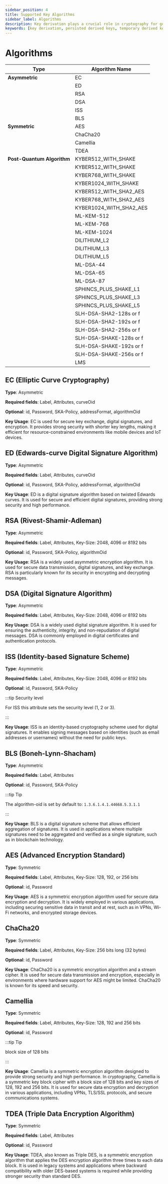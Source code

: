 ```yaml
---
sidebar_position: 4
title: Supported Key Algorithms
sidebar_label: Algorithms
description: Key derivation plays a crucial role in cryptography for generating new cryptographic keys from existing ones, balancing between persistent storage and temporary usage to optimize security and storage efficiency.
keywords: [key derivation, persisted derived keys, temporary derived keys, cryptographic keys, cryptography, key storage, secure communication, data protection, key management, cloud hsm, hsm services, cryptography, cybersecurity, data security, hsm, hardware security module]
---
```



# Algorithms

|Type | Algorithm Name|
|---|---|
| **Asymmetric** | EC |
|  | ED |
|  | RSA |
|  | DSA |
|  | ISS |
|  | BLS |
| **Symmetric** | AES |
|  | ChaCha20 |
|  | Camellia |
|  | TDEA |
| **Post-Quantum Algorithm** | KYBER512_WITH_SHAKE |
|  | KYBER512_WITH_SHAKE |
|  | KYBER768_WITH_SHAKE |
|  | KYBER1024_WITH_SHAKE |
|  | KYBER512_WITH_SHA2_AES |
|  | KYBER768_WITH_SHA2_AES |
|  | KYBER1024_WITH_SHA2_AES |
|  | ML-KEM-512|
|  | ML-KEM-768 |
|  | ML-KEM-1024 |
|  | DILITHIUM_L2 |
|  | DILITHIUM_L3 |
|  | DILITHIUM_L5 |
|  | ML-DSA-44 |
|  | ML-DSA-65 |
|  | ML-DSA-87 |
|  | SPHINCS_PLUS_SHAKE_L1 |
|  | SPHINCS_PLUS_SHAKE_L3 |
|  | SPHINCS_PLUS_SHAKE_L5 |
|  | SLH-DSA-SHA2-128s or f |
|  | SLH-DSA-SHA2-192s or f |
|  | SLH-DSA-SHA2-256s or f |
|  | SLH-DSA-SHAKE-128s or f |
|  | SLH-DSA-SHAKE-192s or f |
|  | SLH-DSA-SHAKE-256s or f |
|  | LMS |


## EC (Elliptic Curve Cryptography)
**Type**: Asymmetric

**Required fields**: Label, Attributes, curveOid

**Optional**: id, Password, SKA-Policy, addressFormat, algorithmOid

**Key Usage**: EC is used for secure key exchange, digital signatures, and encryption. It provides strong security with shorter key lengths, making it efficient for resource-constrained environments like mobile devices and IoT devices.

## ED (Edwards-curve Digital Signature Algorithm)
**Type**: Asymmetric

**Required fields**: Label, Attributes, curveOid

**Optional**: id, Password, SKA-Policy, addressFormat, algorithmOid

**Key Usage**: ED is a digital signature algorithm based on twisted Edwards curves. It is used for secure and efficient digital signatures, providing strong security and high performance.

## RSA (Rivest-Shamir-Adleman)
**Type**: Asymmetric

**Required fields**: Label, Attributes, Key-Size: 2048, 4096 or 8192 bits

**Optional**: id, Password, SKA-Policy, algorithmOid

**Key Usage**: RSA is a widely used asymmetric encryption algorithm. It is used for secure data transmission, digital signatures, and key exchange. RSA is particularly known for its security in encrypting and decrypting messages.

## DSA (Digital Signature Algorithm)
**Type**: Asymmetric

**Required fields**: Label, Attributes, Key-Size: 2048, 4096 or 8192 bits

**Key Usage**: DSA is a widely used digital signature algorithm. It is used for ensuring the authenticity, integrity, and non-repudiation of digital messages. DSA is commonly employed in digital certificates and authentication protocols.

## ISS (Identity-based Signature Scheme)
**Type**: Asymmetric

**Required fields**: Label, Attributes, Key-Size: 2048, 4096 or 8192 bits

**Optional**: id, Password, SKA-Policy

:::tip Security level

For ISS this attribute sets the security level (1, 2 or 3).

:::

**Key Usage**: ISS is an identity-based cryptography scheme used for digital signatures. It enables signing messages based on identities (such as email addresses or usernames) without the need for public keys.

## BLS (Boneh-Lynn-Shacham)
**Type**: Asymmetric

**Required fields**: Label, Attributes

**Optional**: id, Password, SKA-Policy

:::tip Tip

The algorithm-oid is set by default to: `1.3.6.1.4.1.44668.5.3.1.1`

:::


**Key Usage**: BLS is a digital signature scheme that allows efficient aggregation of signatures. It is used in applications where multiple signatures need to be aggregated and verified as a single signature, such as in blockchain technology.

## AES (Advanced Encryption Standard)
**Type**: Symmetric

**Required fields**: Label, Attributes, Key-Size: 128, 192, or 256 bits

**Optional**: id, Password

**Key Usage**: AES is a symmetric encryption algorithm used for secure data encryption and decryption. It is widely employed in various applications, including securing sensitive data in transit and at rest, such as in VPNs, Wi-Fi networks, and encrypted storage devices.

## ChaCha20
**Type**: Symmetric

**Required fields**: Label, Attributes, Key-Size: 256 bits long (32 bytes)

**Optional**: id, Password

**Key Usage**: ChaCha20 is a symmetric encryption algorithm and a stream cipher. It is used for secure data transmission and encryption, especially in environments where hardware support for AES might be limited. ChaCha20 is known for its speed and security.

## Camellia
**Type**: Symmetric

**Required fields**: Label, Attributes, Key-Size: 128, 192 and 256 bits

**Optional**: id, Password

:::tip Tip

block size of 128 bits

:::


**Key Usage**: Camellia is a symmetric encryption algorithm designed to provide strong security and high performance. In cryptography, Camellia is a symmetric key block cipher with a block size of 128 bits and key sizes of 128, 192 and 256 bits. It is used for secure data encryption and decryption in various applications, including VPNs, TLS/SSL protocols, and secure communications systems.

## TDEA (Triple Data Encryption Algorithm)
**Type**: Symmetric

**Required fields**: Label, Attributes

**Optional**: id, Password

**Key Usage**: TDEA, also known as Triple DES, is a symmetric encryption algorithm that applies the DES encryption algorithm three times to each data block. It is used in legacy systems and applications where backward compatibility with older DES-based systems is required while providing stronger security than standard DES.